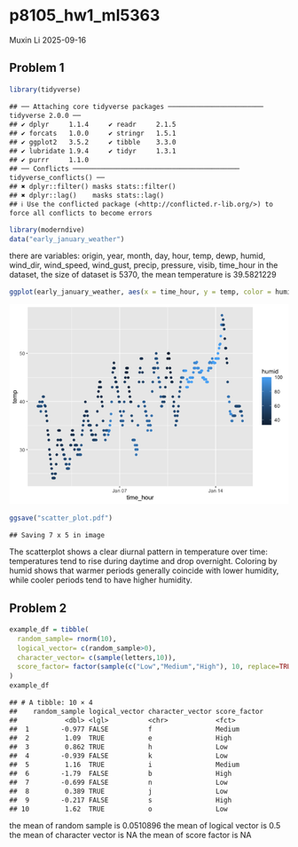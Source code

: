 p8105_hw1_ml5363
================
Muxin Li
2025-09-16

## Problem 1

``` r
library(tidyverse)
```

    ## ── Attaching core tidyverse packages ──────────────────────── tidyverse 2.0.0 ──
    ## ✔ dplyr     1.1.4     ✔ readr     2.1.5
    ## ✔ forcats   1.0.0     ✔ stringr   1.5.1
    ## ✔ ggplot2   3.5.2     ✔ tibble    3.3.0
    ## ✔ lubridate 1.9.4     ✔ tidyr     1.3.1
    ## ✔ purrr     1.1.0     
    ## ── Conflicts ────────────────────────────────────────── tidyverse_conflicts() ──
    ## ✖ dplyr::filter() masks stats::filter()
    ## ✖ dplyr::lag()    masks stats::lag()
    ## ℹ Use the conflicted package (<http://conflicted.r-lib.org/>) to force all conflicts to become errors

``` r
library(moderndive)
data("early_january_weather")
```

there are variables: origin, year, month, day, hour, temp, dewp, humid,
wind_dir, wind_speed, wind_gust, precip, pressure, visib, time_hour in
the dataset, the size of dataset is 5370, the mean temperature is
39.5821229

``` r
ggplot(early_january_weather, aes(x = time_hour, y = temp, color = humid)) + geom_point()
```

![](p8105_hw1_ml5363_files/figure-gfm/unnamed-chunk-2-1.png)<!-- -->

``` r
ggsave("scatter_plot.pdf")
```

    ## Saving 7 x 5 in image

The scatterplot shows a clear diurnal pattern in temperature over time:
temperatures tend to rise during daytime and drop overnight. Coloring by
humid shows that warmer periods generally coincide with lower humidity,
while cooler periods tend to have higher humidity.

## Problem 2

``` r
example_df = tibble(
  random_sample= rnorm(10),
  logical_vector= c(random_sample>0),
  character_vector= c(sample(letters,10)),
  score_factor= factor(sample(c("Low","Medium","High"), 10, replace=TRUE))
)
example_df
```

    ## # A tibble: 10 × 4
    ##    random_sample logical_vector character_vector score_factor
    ##            <dbl> <lgl>          <chr>            <fct>       
    ##  1        -0.977 FALSE          f                Medium      
    ##  2         1.09  TRUE           e                High        
    ##  3         0.862 TRUE           h                Low         
    ##  4        -0.939 FALSE          k                Low         
    ##  5         1.16  TRUE           i                Medium      
    ##  6        -1.79  FALSE          b                High        
    ##  7        -0.699 FALSE          n                Low         
    ##  8         0.389 TRUE           j                Low         
    ##  9        -0.217 FALSE          s                High        
    ## 10         1.62  TRUE           o                Low

the mean of random sample is 0.0510896 the mean of logical vector is 0.5
the mean of character vector is NA the mean of score factor is NA
